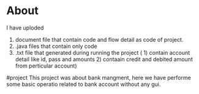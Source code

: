 # About
I have uploded 
1) document file that contain code and flow detail as code of project.
2) .java files that contain only code
3) .txt file that generated during running the project 
        ( 1) contain account detail like id, pass and amounts
          2) contaain credit and debited amount from perticular account)

#project
This project was about bank mangment, here we have performe some basic operatio related to bank account without any gui.
